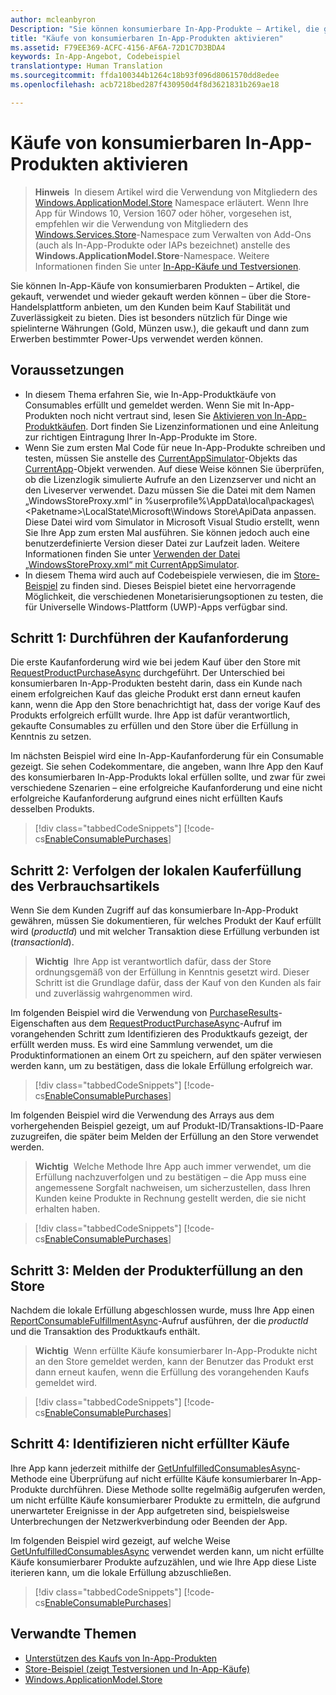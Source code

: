 ```yaml
---
author: mcleanbyron
Description: "Sie können konsumierbare In-App-Produkte – Artikel, die gekauft, verwendet und wieder gekauft werden können – über die Store-Handelsplattform anbieten, um Ihren Kunden eine stabile und zuverlässige Kaufumgebung bereitzustellen."
title: "Käufe von konsumierbaren In-App-Produkten aktivieren"
ms.assetid: F79EE369-ACFC-4156-AF6A-72D1C7D3BDA4
keywords: In-App-Angebot, Codebeispiel
translationtype: Human Translation
ms.sourcegitcommit: ffda100344b1264c18b93f096d8061570dd8edee
ms.openlocfilehash: acb7218bed287f430950d4f8d3621831b269ae18

---
```


# <a name="enable-consumable-in-app-product-purchases"></a>Käufe von konsumierbaren In-App-Produkten aktivieren


>**Hinweis**&nbsp;&nbsp;In diesem Artikel wird die Verwendung von Mitgliedern des [Windows.ApplicationModel.Store](https://msdn.microsoft.com/library/windows/apps/windows.applicationmodel.store.aspx) Namespace erläutert. Wenn Ihre App für Windows 10, Version 1607 oder höher, vorgesehen ist, empfehlen wir die Verwendung von Mitgliedern des [Windows.Services.Store](https://msdn.microsoft.com/library/windows/apps/windows.services.store.aspx)-Namespace zum Verwalten von Add-Ons (auch als In-App-Produkte oder IAPs bezeichnet) anstelle des **Windows.ApplicationModel.Store**-Namespace. Weitere Informationen finden Sie unter [In-App-Käufe und Testversionen](in-app-purchases-and-trials.md).

Sie können In-App-Käufe von konsumierbaren Produkten – Artikel, die gekauft, verwendet und wieder gekauft werden können – über die Store-Handelsplattform anbieten, um den Kunden beim Kauf Stabilität und Zuverlässigkeit zu bieten. Dies ist besonders nützlich für Dinge wie spielinterne Währungen (Gold, Münzen usw.), die gekauft und dann zum Erwerben bestimmter Power-Ups verwendet werden können.

## <a name="prerequisites"></a>Voraussetzungen

-   In diesem Thema erfahren Sie, wie In-App-Produktkäufe von Consumables erfüllt und gemeldet werden. Wenn Sie mit In-App-Produkten noch nicht vertraut sind, lesen Sie [Aktivieren von In-App-Produktkäufen](enable-in-app-product-purchases.md). Dort finden Sie Lizenzinformationen und eine Anleitung zur richtigen Eintragung Ihrer In-App-Produkte im Store.
-   Wenn Sie zum ersten Mal Code für neue In-App-Produkte schreiben und testen, müssen Sie anstelle des [CurrentAppSimulator](https://msdn.microsoft.com/library/windows/apps/hh779766)-Objekts das [CurrentApp](https://msdn.microsoft.com/library/windows/apps/hh779765)-Objekt verwenden. Auf diese Weise können Sie überprüfen, ob die Lizenzlogik simulierte Aufrufe an den Lizenzserver und nicht an den Liveserver verwendet. Dazu müssen Sie die Datei mit dem Namen „WindowsStoreProxy.xml“ in %userprofile%\\AppData\\local\\packages\\&lt;Paketname&gt;\\LocalState\\Microsoft\\Windows Store\\ApiData anpassen. Diese Datei wird vom Simulator in Microsoft Visual Studio erstellt, wenn Sie Ihre App zum ersten Mal ausführen. Sie können jedoch auch eine benutzerdefinierte Version dieser Datei zur Laufzeit laden. Weitere Informationen finden Sie unter [Verwenden der Datei „WindowsStoreProxy.xml“ mit CurrentAppSimulator](in-app-purchases-and-trials-using-the-windows-applicationmodel-store-namespace.md#proxy).
-   In diesem Thema wird auch auf Codebeispiele verwiesen, die im [Store-Beispiel](https://github.com/Microsoft/Windows-universal-samples/tree/win10-1507/Samples/Store) zu finden sind. Dieses Beispiel bietet eine hervorragende Möglichkeit, die verschiedenen Monetarisierungsoptionen zu testen, die für Universelle Windows-Plattform (UWP)-Apps verfügbar sind.

## <a name="step-1-making-the-purchase-request"></a>Schritt 1: Durchführen der Kaufanforderung

Die erste Kaufanforderung wird wie bei jedem Kauf über den Store mit [RequestProductPurchaseAsync](https://msdn.microsoft.com/library/windows/apps/dn263381) durchgeführt. Der Unterschied bei konsumierbaren In-App-Produkten besteht darin, dass ein Kunde nach einem erfolgreichen Kauf das gleiche Produkt erst dann erneut kaufen kann, wenn die App den Store benachrichtigt hat, dass der vorige Kauf des Produkts erfolgreich erfüllt wurde. Ihre App ist dafür verantwortlich, gekaufte Consumables zu erfüllen und den Store über die Erfüllung in Kenntnis zu setzen.

Im nächsten Beispiel wird eine In-App-Kaufanforderung für ein Consumable gezeigt. Sie sehen Codekommentare, die angeben, wann Ihre App den Kauf des konsumierbaren In-App-Produkts lokal erfüllen sollte, und zwar für zwei verschiedene Szenarien – eine erfolgreiche Kaufanforderung und eine nicht erfolgreiche Kaufanforderung aufgrund eines nicht erfüllten Kaufs desselben Produkts.

> [!div class="tabbedCodeSnippets"]
[!code-cs[EnableConsumablePurchases](./code/InAppPurchasesAndLicenses/cs/EnableConsumablePurchases.cs#MakePurchaseRequest)]

## <a name="step-2-tracking-local-fulfillment-of-the-consumable"></a>Schritt 2: Verfolgen der lokalen Kauferfüllung des Verbrauchsartikels

Wenn Sie dem Kunden Zugriff auf das konsumierbare In-App-Produkt gewähren, müssen Sie dokumentieren, für welches Produkt der Kauf erfüllt wird (*productId*) und mit welcher Transaktion diese Erfüllung verbunden ist (*transactionId*).

>**Wichtig**&nbsp;&nbsp;Ihre App ist verantwortlich dafür, dass der Store ordnungsgemäß von der Erfüllung in Kenntnis gesetzt wird. Dieser Schritt ist die Grundlage dafür, dass der Kauf von den Kunden als fair und zuverlässig wahrgenommen wird.

Im folgenden Beispiel wird die Verwendung von [PurchaseResults](https://msdn.microsoft.com/library/windows/apps/dn263392)-Eigenschaften aus dem [RequestProductPurchaseAsync](https://msdn.microsoft.com/library/windows/apps/dn263381)-Aufruf im vorangehenden Schritt zum Identifizieren des Produktkaufs gezeigt, der erfüllt werden muss. Es wird eine Sammlung verwendet, um die Produktinformationen an einem Ort zu speichern, auf den später verwiesen werden kann, um zu bestätigen, dass die lokale Erfüllung erfolgreich war.

> [!div class="tabbedCodeSnippets"]
[!code-cs[EnableConsumablePurchases](./code/InAppPurchasesAndLicenses/cs/EnableConsumablePurchases.cs#GrantFeatureLocally)]

Im folgenden Beispiel wird die Verwendung des Arrays aus dem vorhergehenden Beispiel gezeigt, um auf Produkt-ID/Transaktions-ID-Paare zuzugreifen, die später beim Melden der Erfüllung an den Store verwendet werden.

>**Wichtig**&nbsp;&nbsp;Welche Methode Ihre App auch immer verwendet, um die Erfüllung nachzuverfolgen und zu bestätigen – die App muss eine angemessene Sorgfalt nachweisen, um sicherzustellen, dass Ihren Kunden keine Produkte in Rechnung gestellt werden, die sie nicht erhalten haben.

> [!div class="tabbedCodeSnippets"]
[!code-cs[EnableConsumablePurchases](./code/InAppPurchasesAndLicenses/cs/EnableConsumablePurchases.cs#IsLocallyFulfilled)]

## <a name="step-3-reporting-product-fulfillment-to-the-store"></a>Schritt 3: Melden der Produkterfüllung an den Store

Nachdem die lokale Erfüllung abgeschlossen wurde, muss Ihre App einen [ReportConsumableFulfillmentAsync](https://msdn.microsoft.com/library/windows/apps/dn263380)-Aufruf ausführen, der die *productId* und die Transaktion des Produktkaufs enthält.

>**Wichtig**&nbsp;&nbsp;Wenn erfüllte Käufe konsumierbarer In-App-Produkte nicht an den Store gemeldet werden, kann der Benutzer das Produkt erst dann erneut kaufen, wenn die Erfüllung des vorangehenden Kaufs gemeldet wird.

> [!div class="tabbedCodeSnippets"]
[!code-cs[EnableConsumablePurchases](./code/InAppPurchasesAndLicenses/cs/EnableConsumablePurchases.cs#ReportFulfillment)]

## <a name="step-4-identifying-unfulfilled-purchases"></a>Schritt 4: Identifizieren nicht erfüllter Käufe

Ihre App kann jederzeit mithilfe der [GetUnfulfilledConsumablesAsync](https://msdn.microsoft.com/library/windows/apps/dn263379)-Methode eine Überprüfung auf nicht erfüllte Käufe konsumierbarer In-App-Produkte durchführen. Diese Methode sollte regelmäßig aufgerufen werden, um nicht erfüllte Käufe konsumierbarer Produkte zu ermitteln, die aufgrund unerwarteter Ereignisse in der App aufgetreten sind, beispielsweise Unterbrechungen der Netzwerkverbindung oder Beenden der App.

Im folgenden Beispiel wird gezeigt, auf welche Weise [GetUnfulfilledConsumablesAsync](https://msdn.microsoft.com/library/windows/apps/dn263379) verwendet werden kann, um nicht erfüllte Käufe konsumierbarer Produkte aufzuzählen, und wie Ihre App diese Liste iterieren kann, um die lokale Erfüllung abzuschließen.

> [!div class="tabbedCodeSnippets"]
[!code-cs[EnableConsumablePurchases](./code/InAppPurchasesAndLicenses/cs/EnableConsumablePurchases.cs#GetUnfulfilledConsumables)]

## <a name="related-topics"></a>Verwandte Themen

* [Unterstützen des Kaufs von In-App-Produkten](enable-in-app-product-purchases.md)
* [Store-Beispiel (zeigt Testversionen und In-App-Käufe)](https://github.com/Microsoft/Windows-universal-samples/tree/win10-1507/Samples/Store)
* [Windows.ApplicationModel.Store](https://msdn.microsoft.com/library/windows/apps/br225197)
 

 



<!--HONumber=Dec16_HO1-->


